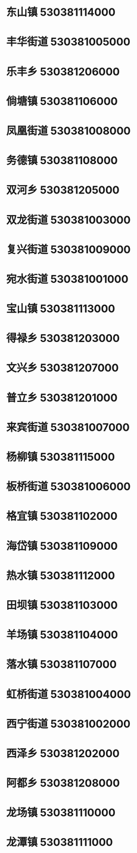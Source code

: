# 东山镇 530381114000
# 丰华街道 530381005000
# 乐丰乡 530381206000
# 倘塘镇 530381106000
# 凤凰街道 530381008000
# 务德镇 530381108000
# 双河乡 530381205000
# 双龙街道 530381003000
# 复兴街道 530381009000
# 宛水街道 530381001000
# 宝山镇 530381113000
# 得禄乡 530381203000
# 文兴乡 530381207000
# 普立乡 530381201000
# 来宾街道 530381007000
# 杨柳镇 530381115000
# 板桥街道 530381006000
# 格宜镇 530381102000
# 海岱镇 530381109000
# 热水镇 530381112000
# 田坝镇 530381103000
# 羊场镇 530381104000
# 落水镇 530381107000
# 虹桥街道 530381004000
# 西宁街道 530381002000
# 西泽乡 530381202000
# 阿都乡 530381208000
# 龙场镇 530381110000
# 龙潭镇 530381111000
